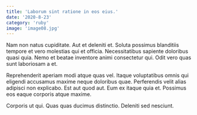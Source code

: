 ```yaml
---
title: 'Laborum sint ratione in eos eius.'
date: '2020-8-23'
category: 'ruby'
image: 'image08.jpg'
---
```


Nam non natus cupiditate. Aut et deleniti et. Soluta possimus blanditiis tempore et vero molestias qui et officia. Necessitatibus sapiente doloribus quasi quia. Nemo et beatae inventore animi consectetur qui. Odit vero quas sunt laboriosam a et.
 Reprehenderit aperiam modi atque quas vel. Itaque voluptatibus omnis qui eligendi accusamus maxime neque doloribus quae. Perferendis velit alias adipisci non explicabo. Est aut quod aut. Eum ex itaque quia et. Possimus eos eaque corporis atque maxime.
 Corporis ut qui. Quas quas ducimus distinctio. Deleniti sed nesciunt.

